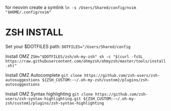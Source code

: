 for neovim create a symlink
`ln -s /Users/Shared/config/nvim "$HOME/.config/nvim"`

# ZSH INSTALL
Set your $DOTFILES path:
`DOTFILES="/Users/Shared/config`

Install OMZ
`ZSH="$DOTFILES/zsh/oh-my-zsh" sh -c "$(curl -fsSL https://raw.githubusercontent.com/ohmyzsh/ohmyzsh/master/tools/install.sh)"`

Install OMZ Autocomplete
`git clone https://github.com/zsh-users/zsh-autosuggestions ${ZSH_CUSTOM:-~/.oh-my-zsh/custom}/plugins/zsh-autosuggestions`

Install OMZ Syntax highlighting
`git clone https://github.com/zsh-users/zsh-syntax-highlighting.git ${ZSH_CUSTOM:-~/.oh-my-zsh/custom}/plugins/zsh-syntax-highlighting`
